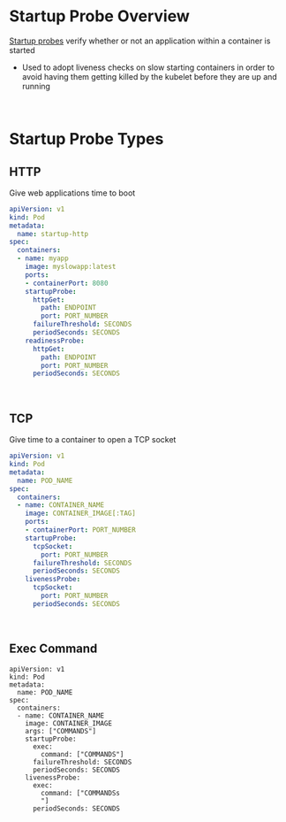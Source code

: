 # Startup Probe Overview

[Startup probes](https://kubernetes.io/docs/concepts/configuration/liveness-readiness-startup-probes/#startup-probe) verify whether or not an application within a container is started

* Used to adopt liveness checks on slow starting containers in order to avoid having them getting killed by the kubelet before they are up and running

<br>

# Startup Probe Types

## HTTP

Give web applications time to boot
```YAML
apiVersion: v1
kind: Pod
metadata:
  name: startup-http
spec:
  containers:
  - name: myapp
    image: myslowapp:latest
    ports:
    - containerPort: 8080
    startupProbe:
      httpGet:
        path: ENDPOINT
        port: PORT_NUMBER
      failureThreshold: SECONDS
      periodSeconds: SECONDS
    readinessProbe:
      httpGet:
        path: ENDPOINT
        port: PORT_NUMBER
      periodSeconds: SECONDS
```

<br>

## TCP

Give time to a container to open a TCP socket
```YAML
apiVersion: v1
kind: Pod
metadata:
  name: POD_NAME
spec:
  containers:
  - name: CONTAINER_NAME
    image: CONTAINER_IMAGE[:TAG]
    ports:
    - containerPort: PORT_NUMBER
    startupProbe:
      tcpSocket:
        port: PORT_NUMBER
      failureThreshold: SECONDS
      periodSeconds: SECONDS
    livenessProbe:
      tcpSocket:
        port: PORT_NUMBER
      periodSeconds: SECONDS
```

<br>

## Exec Command

```YAM
apiVersion: v1
kind: Pod
metadata:
  name: POD_NAME
spec:
  containers:
  - name: CONTAINER_NAME
    image: CONTAINER_IMAGE
    args: ["COMMANDS"]
    startupProbe:
      exec:
        command: ["COMMANDS"]
      failureThreshold: SECONDS
      periodSeconds: SECONDS
    livenessProbe:
      exec:
        command: ["COMMANDSs
        "]
      periodSeconds: SECONDS
```